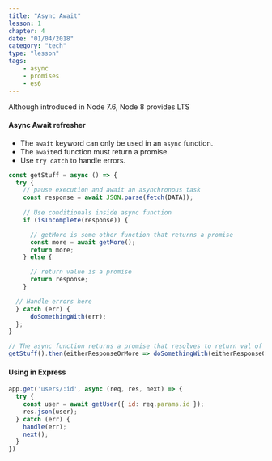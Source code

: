 ```yaml
---
title: "Async Await"
lesson: 1
chapter: 4
date: "01/04/2018"
category: "tech"
type: "lesson"
tags:
    - async
    - promises
    - es6
---
```


Although introduced in Node 7.6, Node 8 provides LTS

#### Async Await refresher

* The `await` keyword can only be used in an `async` function.
* The `await`ed function must return a promise.
* Use `try catch` to handle errors.

```javascript
const getStuff = async () => {
  try {
    // pause execution and await an asynchronous task
    const response = await JSON.parse(fetch(DATA));
    
    // Use conditionals inside async function
    if (isIncomplete(response)) {

      // getMore is some other function that returns a promise
      const more = await getMore();
      return more;
    } else {

      // return value is a promise
      return response;
    }

  // Handle errors here
  } catch (err) {
      doSomethingWith(err);
  };
}

// The async function returns a promise that resolves to return val of async func
getStuff().then(eitherResponseOrMore => doSomethingWith(eitherResponseOrMore));
```

#### Using in Express

```javascript
app.get('users/:id', async (req, res, next) => {
  try {
    const user = await getUser({ id: req.params.id });
    res.json(user);
  } catch (err) {
    handle(err);
    next();
  }
}) 
```